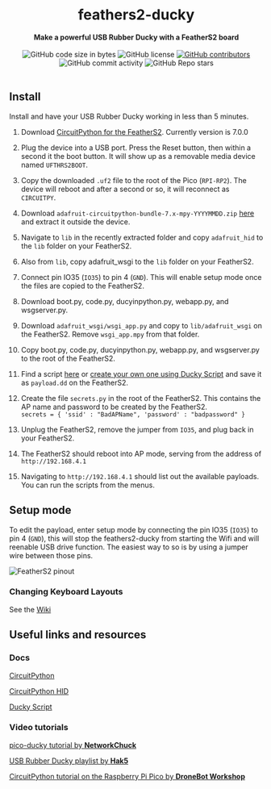 <h1 align="center">feathers2-ducky</h1>

<div align="center">
  <strong>Make a powerful USB Rubber Ducky with a FeatherS2 board</strong>
</div>

<br />

<div align="center">
  <img alt="GitHub code size in bytes" src="https://img.shields.io/github/languages/code-size/dbisu/feathers2-ducky">
  <img alt="GitHub license" src="https://img.shields.io/github/license/dbisu/feathers2-ducky">
  <a href="https://github.com/dbisu/pico-ducky/graphs/contributors"><img alt="GitHub contributors" src="https://img.shields.io/github/contributors/dbisu/feathers2-ducky"></a>
  <img alt="GitHub commit activity" src="https://img.shields.io/github/commit-activity/m/dbisu/featherse-ducky">
  <img alt="GitHub Repo stars" src="https://img.shields.io/github/stars/dbisu/feathers2-ducky">
</div>

<br />

## Install

Install and have your USB Rubber Ducky working in less than 5 minutes.

1. Download [CircuitPython for the FeatherS2](https://circuitpython.org/board/unexpectedmaker_feathers2/). Currently version is 7.0.0

2. Plug the device into a USB port. Press the Reset button, then within a second it the boot button. It will show up as a removable media device named `UFTHRS2BOOT`.

3. Copy the downloaded `.uf2` file to the root of the Pico (`RPI-RP2`). The device will reboot and after a second or so, it will reconnect as `CIRCUITPY`.

4. Download `adafruit-circuitpython-bundle-7.x-mpy-YYYYMMDD.zip` [here](https://github.com/adafruit/Adafruit_CircuitPython_Bundle/releases/latest) and extract it outside the device.

5. Navigate to `lib` in the recently extracted folder and copy `adafruit_hid` to the `lib` folder on your FeatherS2.

6. Also from `lib`, copy adafruit_wsgi to the `lib` folder on  your FeatherS2.

7. Connect pin IO35 (`IO35`) to pin 4 (`GND`).  This will enable setup mode once the files are copied to the FeatherS2.

8. Download boot.py, code.py, ducyinpython.py, webapp.py, and wsgserver.py.

9. Download `adafruit_wsgi/wsgi_app.py` and copy to `lib/adafruit_wsgi` on the FeatherS2.  Remove `wsgi_app.mpy` from that folder.

10. Copy boot.py, code.py, ducyinpython.py, webapp.py, and wsgserver.py to the root of the FeatherS2.

11. Find a script [here](https://github.com/hak5darren/USB-Rubber-Ducky/wiki/Payloads) or [create your own one using Ducky Script](https://github.com/hak5darren/USB-Rubber-Ducky/wiki/Duckyscript) and save it as `payload.dd` on the FeatherS2.

12. Create the file `secrets.py` in the root of the FeatherS2.  This contains the AP name and password to be created by the FeatherS2.   
`secrets = {
    'ssid' : "BadAPName",
    'password' : "badpassword"
}`

13. Unplug the FeatherS2, remove the jumper from `IO35`, and plug back in your FeatherS2.

14. The FeatherS2 should reboot into AP mode, serving from the address of `http://192.168.4.1`

15. Navigating to `http://192.168.4.1` should list out the available payloads.  You can run the scripts from the menus.



## Setup mode

To edit the payload, enter setup mode by connecting the pin IO35 (`IO35`) to pin 4 (`GND`), this will stop the feathers2-ducky from starting the Wifi and will reenable USB drive function.
The easiest way to so is by using a jumper wire between those pins.

![FeatherS2 pinout](https://feathers2.io/images/feathers2_pinout_extended2.jpg)


### Changing Keyboard Layouts

See the [Wiki](https://github.com/dbisu/feathers2-ducky/wiki)

## Useful links and resources

### Docs

[CircuitPython](https://circuitpython.readthedocs.io/en/6.3.x/README.html)

[CircuitPython HID](https://learn.adafruit.com/circuitpython-essentials/circuitpython-hid-keyboard-and-mouse)

[Ducky Script](https://github.com/hak5darren/USB-Rubber-Ducky/wiki/Duckyscript)

### Video tutorials

[pico-ducky tutorial by **NetworkChuck**](https://www.youtube.com/watch?v=e_f9p-_JWZw)

[USB Rubber Ducky playlist by **Hak5**](https://www.youtube.com/playlist?list=PLW5y1tjAOzI0YaJslcjcI4zKI366tMBYk)

[CircuitPython tutorial on the Raspberry Pi Pico by **DroneBot Workshop**](https://www.youtube.com/watch?v=07vG-_CcDG0)
